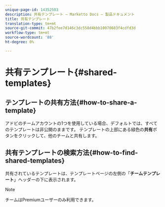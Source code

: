 ```yaml
---
unique-page-id: 14352503
description: 共有テンプレート — Marketto Docs — 製品ドキュメント
title: 共有テンプレート
translation-type: tm+mt
source-git-commit: 47b2fee7d146c3dc558d4bbb10070683f4cdfd3d
workflow-type: tm+mt
source-wordcount: '88'
ht-degree: 0%

---
```



# 共有テンプレート{#shared-templates}

## テンプレートの共有方法{#how-to-share-a-template}

アドビのチームアカウントの1つを使用している場合、デフォルトでは、すべてのテンプレートは非公開のままです。 テンプレートの上部にある緑色の&#x200B;**共有**&#x200B;ボタンをクリックして、他のチームと共有します。

## 共有テンプレートの検索方法{#how-to-find-shared-templates}

共有されているテンプレートは、テンプレートページの左側の「**チームテンプレート**」ヘッダーの下に表示されます。

>[!NOTE]
>
>チームはPremiumユーザーのみ利用できます。


